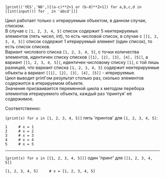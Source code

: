 `[print(('YES','NO',)[(a-c)**2>1 or (b-d)**2>1]) for a,b,c,d in [[int(input()) for _ in 'abcd']]]`

Цикл работает только с итерируемым объектом, в данном
случае, списком.\
В случае с `[1, 2, 3, 4, 5]` список содержит 5 неитерируемых
элементов (пять чисел, int), то есть числовой список,
в случае с `[[1, 2, 3, 4, 5]]` список содержит 1 итерируемый
элемент (один список), то есть список списков.\
Вариант числового списка `[1, 2, 3, 4, 5]`, с точки количества
элементов, идентичен списку списков `[[1], [2], [3], [4], [5]]`,
а вариант `[[1, 2, 3, 4, 5]]`, идентичен числовому списку `[1]`, 
с той лишь разницей, что вариант списка `[1, 2, 3, 4, 5]` содержит
неитерируемые объекты а вариант `[[1], [2], [3], [4], [5]]` - итерируемые.\
Цикл выводит print'ом результат столько раз, сколько элементов
содержится в итерируемом объекте.\
Значение присваивается переменной цикла x методом перебора элементов 
итерируемого объекта, каждый раз 'принтуя' её содержимое.

Соответственно:

`[print(x) for x in [1, 2, 3, 4, 5]]`
пять 'принтов' для `[1, 2, 3, 4, 5]`:
```
1     # x = 1
2     # x = 2
3     # x = 3
4     # x = 4
5     # x = 5
```
____________________

`[print(x) for x in [[1, 2, 3, 4, 5]]]`
один 'принт' для `[[1, 2, 3, 4, 5]]`
```
[1, 2, 3, 4, 5]     # x = [1, 2, 3, 4, 5]
```
